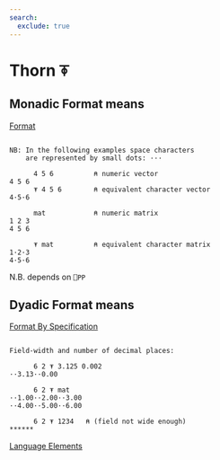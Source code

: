 ```yaml
---
search:
  exclude: true
---
```






<h1 class="heading"><span class="name">Thorn</span> <span class="command">⍕</span></h1>


## Monadic Format means


[Format](../primitive-functions/format-monadic.md)
```apl

NB: In the following examples space characters
    are represented by small dots: ···

      4 5 6          ⍝ numeric vector
4 5 6
      ⍕ 4 5 6        ⍝ equivalent character vector
4·5·6
      
      mat            ⍝ numeric matrix
1 2 3
4 5 6

      ⍕ mat          ⍝ equivalent character matrix
1·2·3
4·5·6
```


N.B. depends on `⎕PP`

## Dyadic Format means


[Format By Specification
      ](../primitive-functions/format-dyadic.md)
```apl

Field-width and number of decimal places:

      6 2 ⍕ 3.125 0.002
··3.13··0.00

      6 2 ⍕ mat
··1.00··2.00··3.00
··4.00··5.00··6.00

      6 2 ⍕ 1234   ⍝ (field not wide enough)
******

```


[Language Elements](./language-elements.md)


